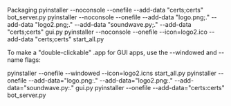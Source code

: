 Packaging
pyinstaller --noconsole --onefile --add-data "certs;certs" bot_server.py
pyinstaller --noconsole --onefile --add-data "logo.png;." --add-data "logo2.png;." --add-data "soundwave.py;." --add-data "certs;certs" gui.py
pyinstaller --noconsole --onefile --icon=logo2.ico --add-data "certs;certs" start_all.py

To make a "double-clickable" .app for GUI apps, use the --windowed and --name flags:

pyinstaller --onefile --windowed --icon=logo2.icns start_all.py
pyinstaller --onefile --add-data="logo.png:." --add-data="logo2.png:." --add-data="soundwave.py:." gui.py
pyinstaller --onefile --add-data="certs:certs" bot_server.py                  
